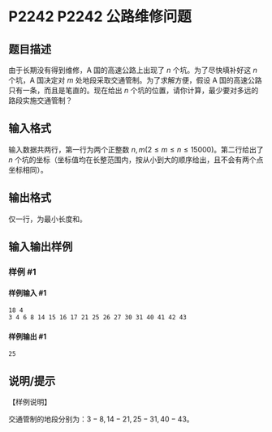 # P2242 P2242 公路维修问题

## 题目描述

由于长期没有得到维修，A 国的高速公路上出现了 $n$ 个坑。为了尽快填补好这 $n$ 个坑，A 国决定对 $m$ 处地段采取交通管制。为了求解方便，假设 A 国的高速公路只有一条，而且是笔直的。现在给出 $n$ 个坑的位置，请你计算，最少要对多远的路段实施交通管制？

## 输入格式

输入数据共两行，第一行为两个正整数 $n, m(2\le m \le n\le 15000)$。第二行给出了 $n$ 个坑的坐标（坐标值均在长整范围内，按从小到大的顺序给出，且不会有两个点坐标相同）。

## 输出格式

仅一行，为最小长度和。

## 输入输出样例

### 样例 #1

#### 样例输入 #1

```
18 4
3 4 6 8 14 15 16 17 21 25 26 27 30 31 40 41 42 43
```

#### 样例输出 #1

```
25
```

## 说明/提示

【样例说明】

交通管制的地段分别为：$3-8,14-21,25-31,40-43$。
